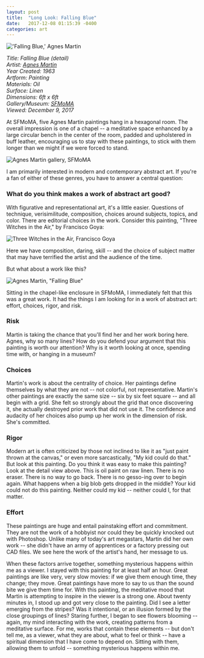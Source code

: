 ```yaml
---
layout: post
title:  "Long Look: Falling Blue"
date:   2017-12-08 01:15:39 -0400
categories: art
---
```



!['Falling Blue,' Agnes Martin ](https://farm5.staticflickr.com/4639/38977124031_f1b649e427_k.jpg)

*Title: Falling Blue (detail)*<br>
*Artist: [Agnes Martin](http://www.anilaagha.com/)<br>*
*Year Created: 1963<br>*
*Artform: Painting<br>*
*Materials: Oil<br>*
*Surface: Linen<br>*
*Dimensions: 6ft x 6ft<br>*
*Gallery/Museum: [SFMoMA](https://www.sfmoma.org)<br>*
*Viewed: December 9, 2017<br>*

At SFMoMA, five Agnes Martin paintings hang in a hexagonal room. The overall impression is one of a chapel -- a meditative space enhanced by a large circular bench in the center of the room, padded and upholstered in buff leather, encouraging us to stay with these paintings, to stick with them longer than we might if we were forced to stand.

![Agnes Martin gallery, SFMoMA](http://www.squarecylinder.com/wp-content/uploads/image/2016_SFMOMA_REOPENING/AGNES%20MARTIN%20CHAPEL.jpg)

I am primarily interested in modern and contemporary abstract art. If you're a fan of either of these genres, you have to answer a central question:

### What do you think makes a work of abstract art good?

With figurative and representational art, it's a little easier. Questions of technique, verisimilitude, composition, choices around subjects, topics, and color. There are editorial choices in the work. Consider this painting, "Three Witches in the Air," by Francisco Goya:

![Three Witches in the Air, Francisco Goya](https://i2.wp.com/fredhatt.com/blog/wp-content/uploads/2012/04/halloween-6-francisco-de-goya-y-luciente-three-witches-in-the-air.jpg)

Here we have composition, daring, skill -- and the choice of subject matter that may have terrified the artist and the audience of the time.

But what about a work like this?

![Agnes Martin, "Falling Blue"](https://viewfromaburrow.files.wordpress.com/2016/03/51385_zoom_2016-01-28t0044-1000x1000_q85.jpg)

Sitting in the chapel-like enclosure in SFMoMA, I immediately felt that this was a great work. It had the things I am looking for in a work of abstract art: effort, choices, rigor, and risk.

### Risk

Martin is taking the chance that you'll find her and her work boring here. Agnes, why so many lines? How do you defend your argument that this painting is worth our attention? Why is it worth looking at once, spending time with, or hanging in a museum?

### Choices

Martin's work is about the centrality of choice. Her paintings define themselves by what they are not -- not colorful, not representative. Martin's other paintings are exactly the same size -- six by six feet square -- and all begin with a grid. She felt so strongly about the grid that once discovering it, she actually destroyed prior work that did not use it. The confidence and audacity of her choices also pump up her work in the dimension of risk. She's committed.

### Rigor

Modern art is often criticized by those not inclined to like it as "just paint thrown at the canvas," or even more sarcastically, "My kid could do that." But look at this painting. Do you think it was easy to make this painting? Look at the detail view above. This is oil paint on raw linen. There is no eraser. There is no way to go back. There is no gesso-ing over to begin again. What happens when a big blob gets dropped in the middle? Your kid could not do this painting. Neither could my kid -- neither could I, for that matter. 

### Effort

These paintings are huge and entail painstaking effort and commitment. They are not the work of a hobbyist nor could they be quickly knocked out with Photoshop. Unlike many of today's art megastars, Martin did her own work -- she didn't have an army of apprentices or a factory pressing out CAD files. We see here the work of the artist's hand, her message to us.

When these factors arrive together, something mysterious happens within me as a viewer. I stayed with this painting for at least half an hour. Great paintings are like very, very slow movies: if we give them enough time, they change; they move. Great paintings have more to say to us than the sound bite we give them time for. With this painting, the meditative mood that Martin is attempting to inspire in the viewer is a strong one. About twenty minutes in, I stood up and got very close to the painting. Did I see a letter emerging from the stripes? Was it intentional, or an illusion formed by the close groupings of lines? Staring further, I began to see flowers blooming -- again, my mind interacting with the work, creating patterns from a meditative surface. For me, works that contain these elements -- but don't tell me, as a viewer, what they are about, what to feel or think -- have a spiritual dimension that I have come to depend on. Sitting with them, allowing them to unfold -- something mysterious happens within me.
